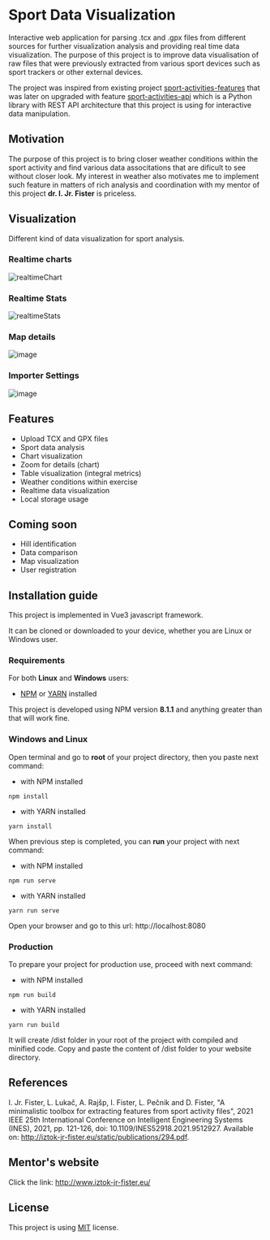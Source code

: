 # Sport Data Visualization

Interactive web application for parsing .tcx and .gpx files from different sources for further visualization analysis and providing real time data visualization. The purpose of this project is to improve data visualisation of raw files that were previously extracted from various sport devices such as sport trackers or other external devices. 

The project was inspired from existing project <a href="https://github.com/firefly-cpp/sport-activities-features">sport-activities-features</a> that was later on upgraded with feature <a href="https://github.com/alenrajsp/sport-activities-features-api">sport-activities-api</a> which is a Python library with REST API architecture that this project is using for interactive data manipulation.

## Motivation

The purpose of this project is to bring closer weather conditions within the sport activity and find various data associtations that are dificult to see without closer look. My interest in weather also motivates me to implement such feature in matters of rich analysis and coordination with my mentor of this project <b>dr. I. Jr. Fister</b> is priceless.

## Visualization

Different kind of data visualization for sport analysis.

### Realtime charts

![realtimeChart](https://user-images.githubusercontent.com/59646470/157679524-369ef174-0d1a-4308-adea-fbe123484887.gif)

### Realtime Stats

![realtimeStats](https://user-images.githubusercontent.com/59646470/157680109-74bc3fba-3294-44ac-9174-2180a567c33d.gif)

### Map details

![image](https://user-images.githubusercontent.com/59646470/157743120-b19e256b-31cb-4bb8-8eec-bef9d1b90a09.png)

### Importer Settings

![image](https://user-images.githubusercontent.com/59646470/156993617-6f4ebe5a-d1e1-4022-a104-bd068239d275.png)

## Features

- Upload TCX and GPX files
- Sport data analysis
- Chart visualization
- Zoom for details (chart)
- Table visualization (integral metrics)
- Weather conditions within exercise
- Realtime data visualization
- Local storage usage

## Coming soon

- Hill identification
- Data comparison
- Map visualization
- User registration

## Installation guide

This project is implemented in Vue3 javascript framework. 

It can be cloned or downloaded to your device, whether you are Linux or Windows user.

### Requirements

For both <b>Linux</b> and <b>Windows</b> users:

- <a href="https://www.npmjs.com/">NPM</a> or <a href="https://yarnpkg.com/">YARN</a> installed

This project is developed using NPM version <b>8.1.1</b> and anything greater than that will work fine.

### Windows and Linux

Open terminal and go to <b>root</b> of your project directory, then you paste next command:

- with NPM installed

```
npm install
```

- with YARN installed

```
yarn install
```

When previous step is completed, you can <b>run</b> your project with next command:

- with NPM installed

```
npm run serve
```

- with YARN installed

```
yarn run serve
```

Open your browser and go to this url: http://localhost:8080

### Production

To prepare your project for production use, proceed with next command:

- with NPM installed

```
npm run build
```

- with YARN installed

```
yarn run build
```

It will create /dist folder in your root of the project with compiled and minified code. Copy and paste the content of /dist folder to your website directory.

## References

I. Jr. Fister, L. Lukač, A. Rajšp, I. Fister, L. Pečnik and D. Fister, "A minimalistic toolbox for extracting features from sport activity files", 2021 IEEE 25th International Conference on Intelligent Engineering Systems (INES), 2021, pp. 121-126, doi: 10.1109/INES52918.2021.9512927. Available on: http://iztok-jr-fister.eu/static/publications/294.pdf.

## Mentor's website

Click the link: http://www.iztok-jr-fister.eu/

## License

This project is using <a href="https://choosealicense.com/licenses/mit/">MIT</a> license.
